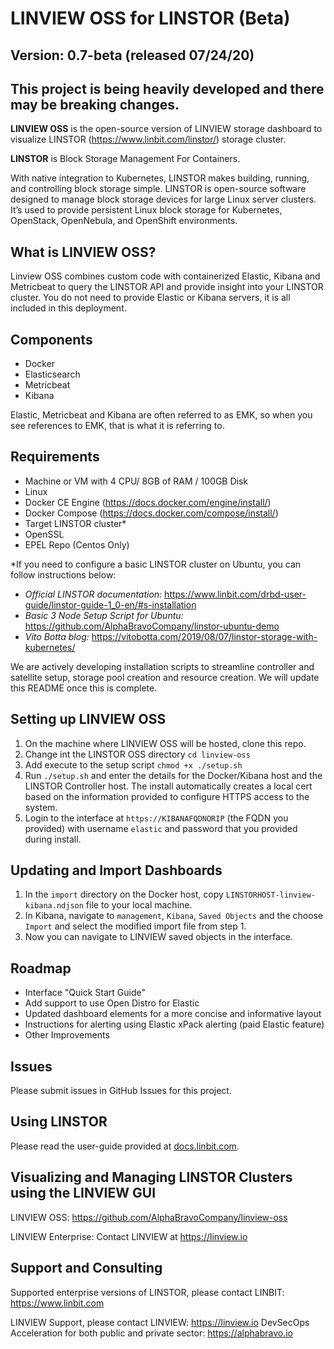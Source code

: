 # LINVIEW OSS for LINSTOR (Beta)

## Version: 0.7-beta (released 07/24/20)

## This project is being heavily developed and there may be breaking changes.

**LINVIEW OSS** is the open-source version of LINVIEW storage dashboard to visualize LINSTOR (https://www.linbit.com/linstor/) storage cluster.

**LINSTOR** is Block Storage Management For Containers.

With native integration to Kubernetes, LINSTOR makes building, running, and controlling block storage simple. LINSTOR is open-source software designed to manage block storage devices for large Linux server clusters. It’s used to provide persistent Linux block storage for Kubernetes, OpenStack, OpenNebula, and OpenShift environments. 

## What is LINVIEW OSS?
Linview OSS combines custom code with containerized Elastic, Kibana and Metricbeat to query the LINSTOR API and provide insight into your LINSTOR cluster. You do not need to provide Elastic or Kibana servers, it is all included in this deployment.

## Components
* Docker
* Elasticsearch
* Metricbeat
* Kibana

Elastic, Metricbeat and Kibana are often referred to as EMK, so when you see references to EMK, that is what it is referring to.

## Requirements
* Machine or VM with 4 CPU/ 8GB of RAM / 100GB Disk
* Linux
* Docker CE Engine (https://docs.docker.com/engine/install/)
* Docker Compose (https://docs.docker.com/compose/install/)
* Target LINSTOR cluster*
* OpenSSL
* EPEL Repo (Centos Only)

*If you need to configure a basic LINSTOR cluster on Ubuntu, you can follow instructions below:

* *Official LINSTOR documentation:* https://www.linbit.com/drbd-user-guide/linstor-guide-1_0-en/#s-installation
* *Basic 3 Node Setup Script for Ubuntu:* https://github.com/AlphaBravoCompany/linstor-ubuntu-demo 
* *Vito Botta blog:* https://vitobotta.com/2019/08/07/linstor-storage-with-kubernetes/

We are actively developing installation scripts to streamline controller and satellite setup, storage pool creation and resource creation. We will update this README once this is complete.

## Setting up LINVIEW OSS
1. On the machine where LINVIEW OSS will be hosted, clone this repo.
2. Change int the LINSTOR OSS directory `cd linview-oss`
3. Add execute to the setup script `chmod +x ./setup.sh`
4. Run `./setup.sh` and enter the details for the Docker/Kibana host and the LINSTOR Controller host. The install automatically creates a local cert based on the information provided to configure HTTPS access to the system.
5. Login to the interface at `https://KIBANAFQDNORIP` (the FQDN you provided) with username `elastic` and password that you provided during install.

## Updating and Import Dashboards
1. In the `import` directory on the Docker host, copy `LINSTORHOST-linview-kibana.ndjson` file to your local machine.
2. In Kibana, navigate to `management`, `Kibana`, `Saved Objects` and the choose `Import` and select the modified import file from step 1.
3. Now you can navigate to LINVIEW saved objects in the interface.

## Roadmap
* Interface "Quick Start Guide"
* Add support to use Open Distro for Elastic
* Updated dashboard elements for a more concise and informative layout
* Instructions for alerting using Elastic xPack alerting (paid Elastic feature)
* Other Improvements

## Issues
Please submit issues in GitHub Issues for this project.

## Using LINSTOR

Please read the user-guide provided at [docs.linbit.com](https://docs.linbit.com).

## Visualizing and Managing LINSTOR Clusters using the LINVIEW GUI

LINVIEW OSS: https://github.com/AlphaBravoCompany/linview-oss

LINVIEW Enterprise: Contact LINVIEW at https://linview.io

## Support and Consulting

Supported enterprise versions of LINSTOR, please contact LINBIT: https://www.linbit.com

LINVIEW Support, please contact LINVIEW: https://linview.io
DevSecOps Acceleration for both public and private sector: https://alphabravo.io
